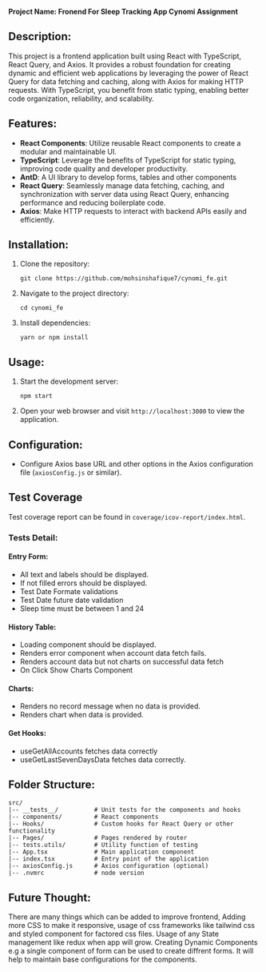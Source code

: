**Project Name: Fronend For Sleep Tracking App Cynomi Assignment**

## Description:

This project is a frontend application built using React with TypeScript, React Query, and Axios. It provides a robust foundation for creating dynamic and efficient web applications by leveraging the power of React Query for data fetching and caching, along with Axios for making HTTP requests. With TypeScript, you benefit from static typing, enabling better code organization, reliability, and scalability.

## Features:

- **React Components**: Utilize reusable React components to create a modular and maintainable UI.
- **TypeScript**: Leverage the benefits of TypeScript for static typing, improving code quality and developer productivity.
- **AntD**: A UI library to develop forms, tables and other components
- **React Query**: Seamlessly manage data fetching, caching, and synchronization with server data using React Query, enhancing performance and reducing boilerplate code.
- **Axios**: Make HTTP requests to interact with backend APIs easily and efficiently.

## Installation:

1. Clone the repository:
   ```
   git clone https://github.com/mohsinshafique7/cynomi_fe.git
   ```
2. Navigate to the project directory:
   ```
   cd cynomi_fe
   ```
3. Install dependencies:
   ```
   yarn or npm install
   ```

## Usage:

1. Start the development server:
   ```
   npm start
   ```
2. Open your web browser and visit `http://localhost:3000` to view the application.

## Configuration:

- Configure Axios base URL and other options in the Axios configuration file (`axiosConfig.js` or similar).

## Test Coverage

Test coverage report can be found in `coverage/icov-report/index.html`.

### Tests Detail:

#### Entry Form:

- All text and labels should be displayed.
- If not filled errors should be displayed.
- Test Date Formate validations
- Test Date future date validation
- Sleep time must be between 1 and 24

#### History Table:

- Loading component should be displayed.
- Renders error component when account data fetch fails.
- Renders account data but not charts on successful data fetch
- On Click Show Charts Component

#### Charts:

- Renders no record message when no data is provided.
- Renders chart when data is provided.

#### Get Hooks:

- useGetAllAccounts fetches data correctly
- useGetLastSevenDaysData fetches data correctly.

## Folder Structure:

```
src/
|-- __tests__/          # Unit tests for the components and hooks
|-- components/         # React components
|-- Hooks/              # Custom hooks for React Query or other functionality
|-- Pages/              # Pages rendered by router
|-- tests.utils/        # Utility function of testing
|-- App.tsx             # Main application component
|-- index.tsx           # Entry point of the application
|-- axiosConfig.js      # Axios configuration (optional)
|-- .nvmrc              # node version
```

## Future Thought:

There are many things which can be added to improve frontend, Adding more CSS to make it responsive, usage of css frameworks like tailwind css and styled component for factored css files.
Usage of any State management like redux when app will grow. Creating Dynamic Components e.g a single component of form can be used to create diffrent forms. It will help to maintain base configurations for the components.
